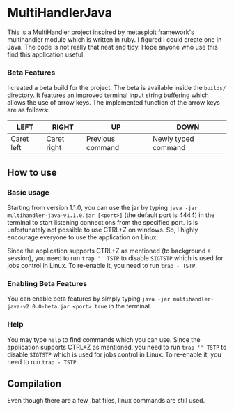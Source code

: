 # MultiHandlerJava
This is a MultiHandler project inspired by metasploit framework's multihandler module which is written in ruby. I figured I could create one in Java. The code is not really that neat and tidy. Hope anyone who use this find this application useful.

### Beta Features
I created a beta build for the project. The beta is available inside the `builds/` directory. It features an improved terminal input string buffering which allows the use of arrow keys. The implemented function of the arrow keys are as follows:

  LEFT | RIGHT |  UP   | DOWN  
-------|-------|-------|-------
Caret left | Caret right | Previous command | Newly typed command

## How to use
### Basic usage
Starting from version 1.1.0, you can use the jar by typing `java -jar multihandler-java-v1.1.0.jar [<port>]` (the default port is 4444) in the terminal to start listening connections from the specified port. Is is unfortunately not possible to use CTRL+Z on windows. So, I highly encourage everyone to use the application on Linux.

Since the application supports CTRL+Z as mentioned (to background a session), you need to run `trap '' TSTP` to disable `SIGTSTP` which is used for jobs control in Linux. To re-enable it, you need to run `trap - TSTP`.

### Enabling Beta Features
You can enable beta features by simply typing `java -jar multihandler-java-v2.0.0-beta.jar <port> true` in the terminal.

### Help
You may type `help` to find commands which you can use.
Since the application supports CTRL+Z as mentioned, you need to run `trap '' TSTP` to disable `SIGTSTP` which is used for jobs control in Linux. To re-enable it, you need to run `trap - TSTP`.

## Compilation
Even though there are a few .bat files, linux commands are still used.
